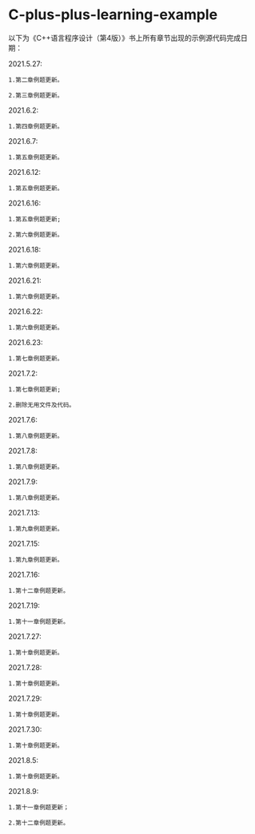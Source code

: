 # C-plus-plus-learning-example

以下为《C++语言程序设计（第4版）》书上所有章节出现的示例源代码完成日期：

2021.5.27:
	
	1.第二章例题更新。
	
	2.第三章例题更新。

2021.6.2:

	1.第四章例题更新。

2021.6.7:
	
	1.第五章例题更新。
	
2021.6.12:
	
	1.第五章例题更新。

2021.6.16:
	
	1.第五章例题更新;
	
	2.第六章例题更新。
	
2021.6.18:
	
	1.第六章例题更新。

2021.6.21:
	
	1.第六章例题更新。
	
2021.6.22:
	
	1.第六章例题更新。
	
2021.6.23:
	
	1.第七章例题更新。
	
2021.7.2:

	1.第七章例题更新;
	
	2.删除无用文件及代码。

2021.7.6:

	1.第八章例题更新。

2021.7.8:

	1.第八章例题更新。	
	
2021.7.9:

	1.第八章例题更新。	
	
2021.7.13:

	1.第九章例题更新。
	
2021.7.15:

	1.第九章例题更新。
	
2021.7.16:

	1.第十二章例题更新。
	
2021.7.19:

	1.第十一章例题更新。

2021.7.27:

	1.第十章例题更新。

2021.7.28:

	1.第十章例题更新。
	
2021.7.29:

	1.第十章例题更新。
	
2021.7.30:
	
	1.第十章例题更新。

2021.8.5:
	
	1.第十章例题更新。
	
2021.8.9:
	
	1.第十一章例题更新；
	
	2.第十二章例题更新。